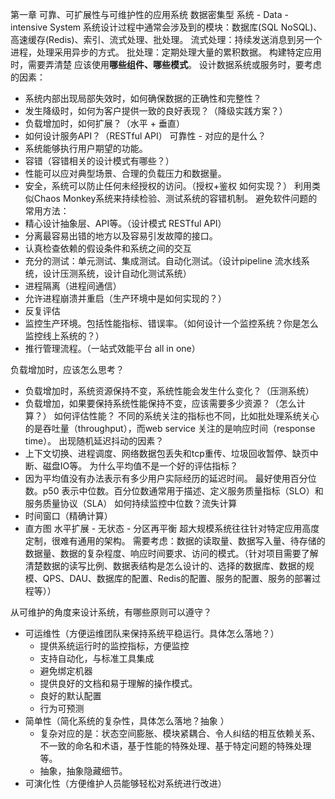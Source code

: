第一章 可靠、可扩展性与可维护性的应用系统
数据密集型 系统 - Data - intensive System
系统设计过程中通常会涉及到的模块：数据库(SQL NoSQL)、高速缓存(Redis)、索引、流式处理、批处理。
流式处理：持续发送消息到另一个进程，处理采用异步的方式。
批处理：定期处理大量的累积数据。
构建特定应用时，需要弄清楚 应该使用**哪些组件、哪些模式**。
设计数据系统或服务时，要考虑的因素：
- 系统内部出现局部失效时，如何确保数据的正确性和完整性？
- 发生降级时，如何为客户提供一致的良好表现？（降级实践方案？）
- 负载增加时，如何扩展？（水平 + 垂直）
- 如何设计服务API？（RESTful API）
可靠性 - 对应的是什么？
- 系统能够执行用户期望的功能。
- 容错（容错相关的设计模式有哪些？）
- 性能可以应对典型场景、合理的负载压力和数据量。
 - 安全，系统可以防止任何未经授权的访问。（授权+鉴权 如何实现？）
利用类似Chaos Monkey系统来持续检验、测试系统的容错机制。
避免软件问题的常用方法：
- 精心设计抽象层、API等。（设计模式 RESTful API）
- 分离最容易出错的地方以及容易引发故障的接口。
- 认真检查依赖的假设条件和系统之间的交互
- 充分的测试：单元测试、集成测试。自动化测试。（设计pipeline 流水线系统，设计压测系统，设计自动化测试系统）
- 进程隔离（进程间通信）
- 允许进程崩溃并重启（生产环境中是如何实现的？）
- 反复评估
- 监控生产环境。包括性能指标、错误率。（如何设计一个监控系统？你是怎么监控线上系统的？）
- 推行管理流程。（一站式效能平台 all in one）

负载增加时，应该怎么思考？
- 负载增加时，系统资源保持不变，系统性能会发生什么变化？（压测系统）
- 负载增加，如果要保持系统性能保持不变，应该需要多少资源？（怎么计算？）
如何评估性能？
不同的系统关注的指标也不同，比如批处理系统关心的是吞吐量（throughput），而web service 关注的是响应时间（response time）。
出现随机延迟抖动的因素？
- 上下文切换、进程调度、网络数据包丢失和tcp重传、垃圾回收暂停、缺页中断、磁盘IO等。
为什么平均值不是一个好的评估指标？
- 因为平均值没有办法表示有多少用户实际经历的延迟时间。
最好使用百分位数。p50 表示中位数。百分位数通常用于描述、定义服务质量指标（SLO）和服务质量协议（SLA）
如何持续监控中位数？流失计算
- 时间窗口（精确计算）
- 直方图
水平扩展 - 无状态 - 分区再平衡
超大规模系统往往针对特定应用高度定制，很难有通用的架构。
需要考虑：数据的读取量、数据写入量、待存储的数据量、数据的复杂程度、响应时间要求、访问的模式。（针对项目需要了解清楚数据的读写比例、数据表结构是怎么设计的、选择的数据库、数据的规模、QPS、DAU、数据库的配置、Redis的配置、服务的配置、服务的部署过程等））

从可维护的角度来设计系统，有哪些原则可以遵守？
- 可运维性（方便运维团队来保持系统平稳运行。具体怎么落地？）
	- 提供系统运行时的监控指标，方便监控
	- 支持自动化，与标准工具集成
	- 避免绑定机器
	- 提供良好的文档和易于理解的操作模式。
	- 良好的默认配置
	- 行为可预测
- 简单性（简化系统的复杂性，具体怎么落地？抽象 ）
	- 复杂对应的是：状态空间膨胀、模块紧耦合、令人纠结的相互依赖关系、不一致的命名和术语，基于性能的特殊处理、基于特定问题的特殊处理等。
	- 抽象，抽象隐藏细节。
- 可演化性（方便维护人员能够轻松对系统进行改进）
